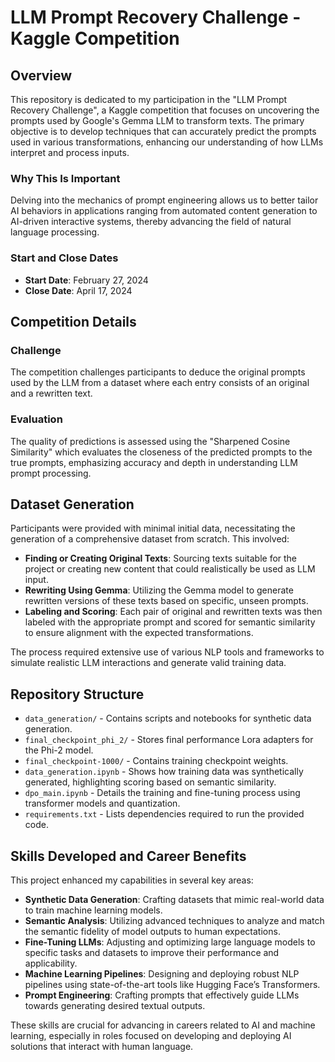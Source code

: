 # LLM Prompt Recovery Challenge - Kaggle Competition

## Overview

This repository is dedicated to my participation in the "LLM Prompt Recovery Challenge", a Kaggle competition that focuses on uncovering the prompts used by Google's Gemma LLM to transform texts. The primary objective is to develop techniques that can accurately predict the prompts used in various transformations, enhancing our understanding of how LLMs interpret and process inputs.

### Why This Is Important
Delving into the mechanics of prompt engineering allows us to better tailor AI behaviors in applications ranging from automated content generation to AI-driven interactive systems, thereby advancing the field of natural language processing.

### Start and Close Dates
- **Start Date**: February 27, 2024
- **Close Date**: April 17, 2024

## Competition Details

### Challenge
The competition challenges participants to deduce the original prompts used by the LLM from a dataset where each entry consists of an original and a rewritten text.

### Evaluation
The quality of predictions is assessed using the "Sharpened Cosine Similarity" which evaluates the closeness of the predicted prompts to the true prompts, emphasizing accuracy and depth in understanding LLM prompt processing.

## Dataset Generation

Participants were provided with minimal initial data, necessitating the generation of a comprehensive dataset from scratch. This involved:

- **Finding or Creating Original Texts**: Sourcing texts suitable for the project or creating new content that could realistically be used as LLM input.
- **Rewriting Using Gemma**: Utilizing the Gemma model to generate rewritten versions of these texts based on specific, unseen prompts.
- **Labeling and Scoring**: Each pair of original and rewritten texts was then labeled with the appropriate prompt and scored for semantic similarity to ensure alignment with the expected transformations.

The process required extensive use of various NLP tools and frameworks to simulate realistic LLM interactions and generate valid training data.

## Repository Structure

- `data_generation/` - Contains scripts and notebooks for synthetic data generation.
- `final_checkpoint_phi_2/` - Stores final performance Lora adapters for the Phi-2 model.
- `final_checkpoint-1000/` - Contains training checkpoint weights.
- `data_generation.ipynb` - Shows how training data was synthetically generated, highlighting scoring based on semantic similarity.
- `dpo_main.ipynb` - Details the training and fine-tuning process using transformer models and quantization.
- `requirements.txt` - Lists dependencies required to run the provided code.

## Skills Developed and Career Benefits

This project enhanced my capabilities in several key areas:

- **Synthetic Data Generation**: Crafting datasets that mimic real-world data to train machine learning models.
- **Semantic Analysis**: Utilizing advanced techniques to analyze and match the semantic fidelity of model outputs to human expectations.
- **Fine-Tuning LLMs**: Adjusting and optimizing large language models to specific tasks and datasets to improve their performance and applicability.
- **Machine Learning Pipelines**: Designing and deploying robust NLP pipelines using state-of-the-art tools like Hugging Face’s Transformers.
- **Prompt Engineering**: Crafting prompts that effectively guide LLMs towards generating desired textual outputs.

These skills are crucial for advancing in careers related to AI and machine learning, especially in roles focused on developing and deploying AI solutions that interact with human language.
